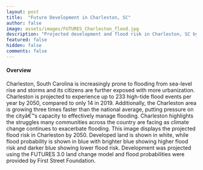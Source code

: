 ```yaml
---
layout: post
title:  "Future Development in Charleston, SC"
author: false
image: assets/images/FUTURES_Charleston_flood.jpg
description: "Projected development and flood risk in Charleston, SC by 2050"
featured: false
hidden: false
comments: false
---
```


<div>

<h4>Overview</h4>
<p> 
Charleston, South Carolina is increasingly prone to flooding from sea-level rise and storms and its citizens are further exposed with more urbanization. Charleston is projected to experience up to 233 high-tide flood events per year by 2050, compared to only 14 in 2019. Additionally, the Charleston area is growing three times faster than the national average, putting pressure on the cityâ€™s capacity to effectively manage flooding. Charleston highlights the struggles many communities across the country are facing as climate change continues to exacerbate flooding. This image displays the projected flood risk in Charleston by 2050. Developed land is shown in white, while flood probability is shown in blue with brighter blue showing higher flood risk and darker blue showing lower flood risk. Development was projected using the FUTURES 3.0 land change model and flood probabilities were provided by First Street Foundation. </p>


</div>